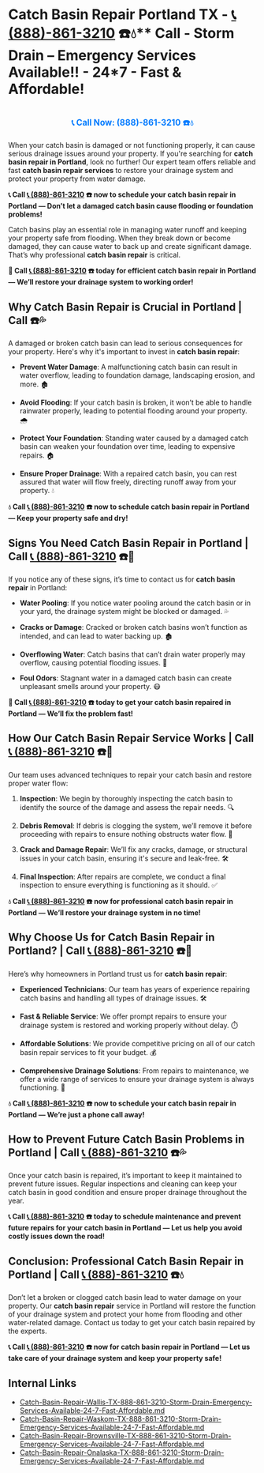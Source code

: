 # Catch Basin Repair Portland TX - [📞 (888)-861-3210](https://plumbing-texas-3210.netlify.app) ☎️💧** Call - Storm Drain – Emergency Services Available!! - 24*7 - Fast & Affordable!
# 

<p align="center" style="font-size: 1.2em; font-weight: bold; margin: 20px 0;">
  <a href="https://plumbing-texas-3210.netlify.app" target="_blank" style="color: #007BFF; text-decoration: none;">📞 Call Now: (888)-861-3210 ☎️💧</a>
</p>

When your catch basin is damaged or not functioning properly, it can cause serious drainage issues around your property. If you're searching for **catch basin repair in Portland**, look no further! Our expert team offers reliable and fast **catch basin repair services** to restore your drainage system and protect your property from water damage.

**📞 Call [📞 (888)-861-3210](https://plumbing-texas-3210.netlify.app) ☎️ now to schedule your catch basin repair in Portland — Don’t let a damaged catch basin cause flooding or foundation problems!**

Catch basins play an essential role in managing water runoff and keeping your property safe from flooding. When they break down or become damaged, they can cause water to back up and create significant damage. That’s why professional **catch basin repair** is critical.

**🚨 Call [📞 (888)-861-3210](https://plumbing-texas-3210.netlify.app) ☎️ today for efficient catch basin repair in Portland — We’ll restore your drainage system to working order!**

## **Why Catch Basin Repair is Crucial in Portland | Call  ☎️💦**

A damaged or broken catch basin can lead to serious consequences for your property. Here's why it's important to invest in **catch basin repair**:

- **Prevent Water Damage**: A malfunctioning catch basin can result in water overflow, leading to foundation damage, landscaping erosion, and more. 🏚️

- **Avoid Flooding**: If your catch basin is broken, it won’t be able to handle rainwater properly, leading to potential flooding around your property. 🌧️

- **Protect Your Foundation**: Standing water caused by a damaged catch basin can weaken your foundation over time, leading to expensive repairs. 🏠

- **Ensure Proper Drainage**: With a repaired catch basin, you can rest assured that water will flow freely, directing runoff away from your property. 💧

**💧 Call [📞 (888)-861-3210](https://plumbing-texas-3210.netlify.app) ☎️ now to schedule catch basin repair in Portland — Keep your property safe and dry!**

## **Signs You Need Catch Basin Repair in Portland | Call [📞 (888)-861-3210](https://plumbing-texas-3210.netlify.app) ☎️🔧**

If you notice any of these signs, it’s time to contact us for **catch basin repair** in Portland:

- **Water Pooling**: If you notice water pooling around the catch basin or in your yard, the drainage system might be blocked or damaged. 💦

- **Cracks or Damage**: Cracked or broken catch basins won’t function as intended, and can lead to water backing up. 🏚️

- **Overflowing Water**: Catch basins that can’t drain water properly may overflow, causing potential flooding issues. 🚨

- **Foul Odors**: Stagnant water in a damaged catch basin can create unpleasant smells around your property. 😷

**🚨 Call [📞 (888)-861-3210](https://plumbing-texas-3210.netlify.app) ☎️ today to get your catch basin repaired in Portland — We’ll fix the problem fast!**

## **How Our Catch Basin Repair Service Works | Call [📞 (888)-861-3210](https://plumbing-texas-3210.netlify.app) ☎️🔧**

Our team uses advanced techniques to repair your catch basin and restore proper water flow:

1. **Inspection**: We begin by thoroughly inspecting the catch basin to identify the source of the damage and assess the repair needs. 🔍

2. **Debris Removal**: If debris is clogging the system, we’ll remove it before proceeding with repairs to ensure nothing obstructs water flow. 🍂

3. **Crack and Damage Repair**: We’ll fix any cracks, damage, or structural issues in your catch basin, ensuring it's secure and leak-free. 🛠️

4. **Final Inspection**: After repairs are complete, we conduct a final inspection to ensure everything is functioning as it should. ✅

**💧 Call [📞 (888)-861-3210](https://plumbing-texas-3210.netlify.app) ☎️ now for professional catch basin repair in Portland — We’ll restore your drainage system in no time!**

## **Why Choose Us for Catch Basin Repair in Portland? | Call [📞 (888)-861-3210](https://plumbing-texas-3210.netlify.app) ☎️🌟**

Here’s why homeowners in Portland trust us for **catch basin repair**:

- **Experienced Technicians**: Our team has years of experience repairing catch basins and handling all types of drainage issues. 🛠️

- **Fast & Reliable Service**: We offer prompt repairs to ensure your drainage system is restored and working properly without delay. ⏱️

- **Affordable Solutions**: We provide competitive pricing on all of our catch basin repair services to fit your budget. 💰

- **Comprehensive Drainage Solutions**: From repairs to maintenance, we offer a wide range of services to ensure your drainage system is always functioning. 🔧

**💧 Call [📞 (888)-861-3210](https://plumbing-texas-3210.netlify.app) ☎️ now to schedule your catch basin repair in Portland — We’re just a phone call away!**

## **How to Prevent Future Catch Basin Problems in Portland | Call [📞 (888)-861-3210](https://plumbing-texas-3210.netlify.app) ☎️💦**

Once your catch basin is repaired, it’s important to keep it maintained to prevent future issues. Regular inspections and cleaning can keep your catch basin in good condition and ensure proper drainage throughout the year.

**📞 Call [📞 (888)-861-3210](https://plumbing-texas-3210.netlify.app) ☎️ today to schedule maintenance and prevent future repairs for your catch basin in Portland — Let us help you avoid costly issues down the road!**

## **Conclusion: Professional Catch Basin Repair in Portland | Call [📞 (888)-861-3210](https://plumbing-texas-3210.netlify.app) ☎️💧**

Don’t let a broken or clogged catch basin lead to water damage on your property. Our **catch basin repair** service in Portland will restore the function of your drainage system and protect your home from flooding and other water-related damage. Contact us today to get your catch basin repaired by the experts.

**📞 Call [📞 (888)-861-3210](https://plumbing-texas-3210.netlify.app) ☎️ now for catch basin repair in Portland — Let us take care of your drainage system and keep your property safe!**


## Internal Links
- [Catch-Basin-Repair-Wallis-TX-888-861-3210-Storm-Drain-Emergency-Services-Available-24-7-Fast-Affordable.md](https://github.com/allyoucaneatsushiin/plumbing-texas/blob/main/Catch-Basin-Repair-Wallis-TX-888-861-3210-Storm-Drain-Emergency-Services-Available-24-7-Fast-Affordable.md)
- [Catch-Basin-Repair-Waskom-TX-888-861-3210-Storm-Drain-Emergency-Services-Available-24-7-Fast-Affordable.md](https://github.com/allyoucaneatsushiin/plumbing-texas/blob/main/Catch-Basin-Repair-Waskom-TX-888-861-3210-Storm-Drain-Emergency-Services-Available-24-7-Fast-Affordable.md)
- [Catch-Basin-Repair-Brownsville-TX-888-861-3210-Storm-Drain-Emergency-Services-Available-24-7-Fast-Affordable.md](https://github.com/allyoucaneatsushiin/plumbing-texas/blob/main/Catch-Basin-Repair-Brownsville-TX-888-861-3210-Storm-Drain-Emergency-Services-Available-24-7-Fast-Affordable.md)
- [Catch-Basin-Repair-Onalaska-TX-888-861-3210-Storm-Drain-Emergency-Services-Available-24-7-Fast-Affordable.md](https://github.com/allyoucaneatsushiin/plumbing-texas/blob/main/Catch-Basin-Repair-Onalaska-TX-888-861-3210-Storm-Drain-Emergency-Services-Available-24-7-Fast-Affordable.md)
